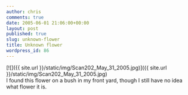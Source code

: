 ```yaml
---
author: chris
comments: true
date: 2005-06-01 21:06:00+00:00
layout: post
published: true
slug: unknown-flower
title: Unknown flower
wordpress_id: 86
---
```


[![]({{ site.url }}/static/img/Scan202_May_31_2005.jpg)]({{ site.url }}/static/img/Scan202_May_31_2005.jpg)  
I found this flower on a bush in my front yard, though I still have no idea what flower it is.
